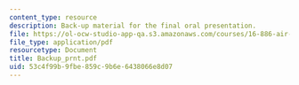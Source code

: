 ```yaml
---
content_type: resource
description: Back-up material for the final oral presentation.
file: https://ol-ocw-studio-app-qa.s3.amazonaws.com/courses/16-886-air-transportation-systems-architecting-spring-2004/53c4f99b9fbe859c9b6e6438066e8d07_Backup_prnt.pdf
file_type: application/pdf
resourcetype: Document
title: Backup_prnt.pdf
uid: 53c4f99b-9fbe-859c-9b6e-6438066e8d07
---
```

